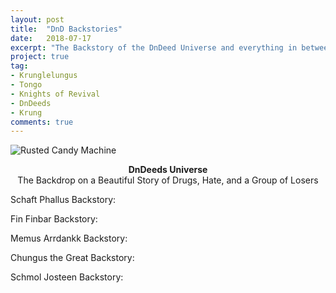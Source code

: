 ```yaml
---
layout: post
title:  "DnD Backstories"
date:   2018-07-17
excerpt: "The Backstory of the DnDeed Universe and everything in between"
project: true
tag:
- Krunglelungus 
- Tongo
- Knights of Revival
- DnDeeds
- Krung
comments: true
---
```

![Rusted Candy Machine]({{site.baseurl}}/_images/RustedCandyMachine.jpg)  
    
<center><b>DnDeeds Universe</b></center> 
    
<center>The Backdrop on a Beautiful Story of Drugs, Hate, and a Group of Losers</center>
     
Schaft Phallus Backstory:

Fin Finbar Backstory:

Memus Arrdankk Backstory:

Chungus the Great Backstory:

Schmol Josteen Backstory:
